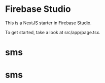 # Firebase Studio

This is a NextJS starter in Firebase Studio.

To get started, take a look at src/app/page.tsx.
# sms
# sms
